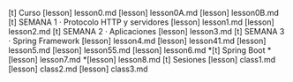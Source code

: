 [t] Curso
[lesson] lesson0.md
[lesson] lesson0A.md
[lesson] lesson0B.md
[t] SEMANA 1 · Protocolo HTTP y servidores
[lesson] lesson1.md
[lesson] lesson2.md
[t] SEMANA 2 · Aplicaciones
[lesson] lesson3.md
[t] SEMANA 3 · Spring Framework
[lesson] lesson4.md
[lesson] lesson41.md
[lesson] lesson5.md
[lesson] lesson55.md
[lesson] lesson6.md
*[t] Spring Boot
*[lesson] lesson7.md
*[lesson] lesson8.md
[t] Sesiones
[lesson] class1.md
[lesson] class2.md
[lesson] class3.md
